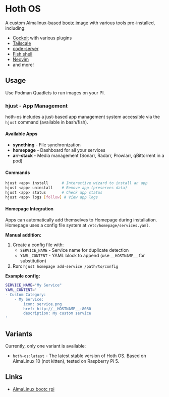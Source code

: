 # Hoth OS

A custom Almalinux-based [bootc image](https://bootc.dev) with various tools pre-installed, including:
- [Cockpit](https://cockpit-project.org/) with various plugins
- [Tailscale](https://tailscale.com/)
- [code-server](https://code-server.dev/)
- [Fish shell](https://fishshell.com/)
- [Neovim](https://neovim.io/)
- and more!

## Usage

Use Podman Quadlets to run images on your PI.

### hjust - App Management

hoth-os includes a just-based app management system accessible via the `hjust` command (available in bash/fish).

#### Available Apps

- **syncthing** - File synchronization
- **homepage** - Dashboard for all your services
- **arr-stack** - Media management (Sonarr, Radarr, Prowlarr, qBittorrent in a pod)

#### Commands

```bash
hjust <app> install      # Interactive wizard to install an app
hjust <app> uninstall    # Remove app (preserves data)
hjust <app> status       # Check app status
hjust <app> logs [follow] # View app logs
```

#### Homepage Integration

Apps can automatically add themselves to Homepage during installation. Homepage uses a config file system at `/etc/homepage/services.yaml`.

**Manual addition:**
1. Create a config file with:
   - `SERVICE_NAME` - Service name for duplicate detection
   - `YAML_CONTENT` - YAML block to append (use `__HOSTNAME__` for substitution)
2. Run: `hjust homepage add-service /path/to/config`

**Example config:**
```bash
SERVICE_NAME="My Service"
YAML_CONTENT='
- Custom Category:
    - My Service:
        icon: service.png
        href: http://__HOSTNAME__:8080
        description: My custom service
'
```

## Variants

Currently, only one variant is available:
- `hoth-os:latest` - The latest stable version of Hoth OS. Based on AlmaLinux 10 (not kitten), tested on Raspberry Pi 5.

## Links
- [AlmaLinux bootc rpi](https://github.com/AlmaLinux/bootc-images-rpi)